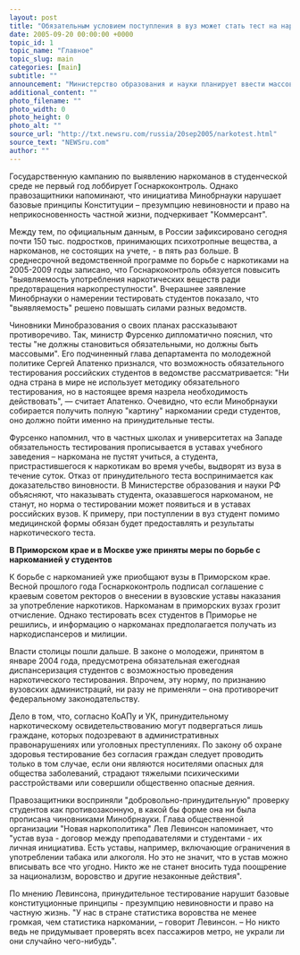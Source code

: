 ```yaml
---
layout: post
title: "Обязательным условием поступления в вуз может стать тест на наркотики"
date: 2005-09-20 00:00:00 +0000
topic_id: 1
topic_name: "Главное"
topic_slug: main
categories: [main]
subtitle: ""
announcement: "Министерство образования и науки планирует ввести массовое тестирование студентов и абитуриентов российских вузов на употребление наркотиков. Причем прохождение такого теста может стать обязательным условием поступления в вуз. \"Нам нужна, наконец, картина наркомании среди студентов\", &mdash; заявил глава ведомства Андрей Фурсенко."
additional_content: ""
photo_filename: ""
photo_width: 0
photo_height: 0
photo_alt: ""
source_url: "http://txt.newsru.com/russia/20sep2005/narkotest.html"
source_text: "NEWSru.com"
author: ""
---
```

Государственную кампанию по выявлению наркоманов в студенческой среде не первый год лоббирует Госнаркоконтроль. Однако правозащитники напоминают, что инициатива Минобрнауки нарушает базовые принципы Конституции – презумпцию невиновности и право на неприкосновенность частной жизни, подчеркивает "Коммерсант".

Между тем, по официальным данным, в России зафиксировано сегодня почти 150 тыс. подростков, принимающих психотропные вещества, а наркоманов, не состоящих на учете, - в пять раз больше. В среднесрочной ведомственной программе по борьбе с наркотиками на 2005-2009 годы записано, что Госнаркоконтроль обязуется повысить "выявляемость употребления наркотических веществ ради предотвращения наркопреступности". Вчерашнее заявление Минобрнауки о намерении тестировать студентов показало, что "выявляемость" решено повышать силами разных ведомств.

Чиновники Минобразования о своих планах рассказывают противоречиво. Так, министр Фурсенко дипломатично пояснил, что тесты "не должны становиться обязательными, но должны быть массовыми". Его подчиненный глава департамента по молодежной политике Сергей Апатенко признался, что возможность обязательного тестирования российских студентов в ведомстве рассматривается: "Ни одна страна в мире не использует методику обязательного тестирования, но в настоящее время назрела необходимость действовать", &mdash; считает Апатенко. Очевидно, что если Минобрнауки собирается получить полную "картину" наркомании среди студентов, оно должно пойти именно на принудительные тесты.

Фурсенко напомнил, что в частных школах и университетах на Западе обязательность тестирования прописывается в уставах учебного заведения – наркомана не пустят учиться, а студента, пристрастившегося к наркотикам во время учебы, выдворят из вуза в течение суток. Отказ от принудительного теста воспринимается как доказательство виновности. В Министерстве образования и науки РФ объясняют, что наказывать студента, оказавшегося наркоманом, не станут, но норма о тестировании может появиться и в уставах российских вузов. К примеру, при поступлении в вуз студент помимо медицинской формы обязан будет предоставлять и результаты наркотического теста.

<strong>В Приморском крае и в Москве уже приняты меры по борьбе с наркоманией у студентов</strong>

К борьбе с наркоманией уже приобщают вузы в Приморском крае. Весной прошлого года Госнаркоконтроль подписал соглашение с краевым советом ректоров о внесении в вузовские уставы наказания за употребление наркотиков. Наркоманам в приморских вузах грозит отчисление. Однако тестировать всех студентов в Приморье не решились, и информацию о наркоманах предполагается получать из наркодиспансеров и милиции.

Власти столицы пошли дальше. В законе о молодежи, принятом в январе 2004 года, предусмотрена обязательная ежегодная диспансеризация студентов с возможностью проведения наркотического тестирования. Впрочем, эту норму, по признанию вузовских администраций, ни разу не применяли – она противоречит федеральному законодательству.

Дело в том, что, согласно КоАПу и УК, принудительному наркотическому освидетельствованию могут подвергаться лишь граждане, которых подозревают в административных правонарушениях или уголовных преступлениях. По закону об охране здоровья тестирование без согласия граждан следует проводить только в том случае, если они являются носителями опасных для общества заболеваний, страдают тяжелыми психическими расстройствами или совершили общественно опасные деяния.

Правозащитники восприняли "добровольно-принудительную" проверку студентов как противозаконную, в какой бы форме она ни была прописана чиновниками Минобрнауки. Глава общественной организации "Новая наркополитика" Лев Левинсон напоминает, что "устав вуза - договор между преподавателями и студентами - их личная инициатива. Есть уставы, например, включающие ограничения в употреблении табака или алкоголя. Но это не значит, что в устав можно вписывать все что угодно. Никто же не станет вносить туда поощрение за национализм, воровство и другие незаконные действия".

По мнению Левинсона, принудительное тестирование нарушит базовые конституционные принципы - презумпцию невиновности и право на частную жизнь. "У нас в стране статистика воровства не менее громкая, чем статистика наркомании, – говорит Левинсон. – Но никто ведь не придумывает проверять всех пассажиров метро, не украли ли они случайно чего-нибудь".
